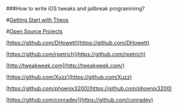 ###How to write iOS tweaks and jailbreak programming?

#[Getting Start with Theos](http://iphonedevwiki.net/index.php/Getting_Started)

#[Open Source Projects](http://iphonedevwiki.net/index.php/Open_Source_Projects)

[https://github.com/DHowett](https://github.com/DHowett)  

[https://github.com/rpetrich](https://github.com/rpetrich)

[http://tweakweek.com](http://tweakweek.com/)

[https://github.com/Xuzz](https://github.com/Xuzz)

[https://github.com/phoenix3200](https://github.com/phoenix3200)

[https://github.com/conradev](https://github.com/conradev)

